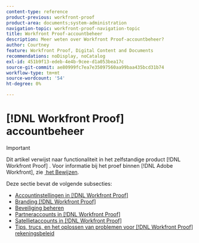 ```yaml
---
content-type: reference
product-previous: workfront-proof
product-area: documents;system-administration
navigation-topic: workfront-proof-navigation-topic
title: Workfront Proof-accountbeheer
description: Meer weten over Workfront Proof-accountbeheer?
author: Courtney
feature: Workfront Proof, Digital Content and Documents
recommendations: noDisplay, noCatalog
exl-id: 451b9f13-edeb-4e4b-9cee-d1a053bea17c
source-git-commit: ae80999fc7ea7e35097560aa99baa435bcd31b74
workflow-type: tm+mt
source-wordcount: '54'
ht-degree: 0%

---
```


# [!DNL Workfront Proof] accountbeheer

>[!IMPORTANT]
>
>Dit artikel verwijst naar functionaliteit in het zelfstandige product [!DNL Workfront Proof] . Voor informatie bij het proef binnen [!DNL Adobe Workfront], zie [&#x200B; het Bewijzen &#x200B;](../../review-and-approve-work/proofing/proofing.md).

Deze sectie bevat de volgende subsecties:

* [Accountinstellingen in  [!DNL Workfront Proof]](../../workfront-proof/wp-acct-admin/account-settings/account-settings.md)
* [Branding  [!DNL Workfront Proof]](../../workfront-proof/wp-acct-admin/branding/branding.md)
* [Beveiliging beheren](../../workfront-proof/wp-acct-admin/managing-security/manage-security.md)
* [Partneraccounts in  [!DNL Workfront Proof]](../../workfront-proof/wp-acct-admin/partner-accounts/partner-accounts.md)
* [Satellietaccounts in  [!DNL Workfront Proof]](../../workfront-proof/wp-acct-admin/satellite-accounts/satellite-accounts.md)
* [Tips, trucs, en het oplossen van problemen voor  [!DNL Workfront Proof]  rekeningsbeleid](../../workfront-proof/wp-acct-admin/tips-tricks-and-troubleshooting/tips-tricks-and-troubleshooting.md)
